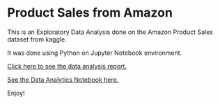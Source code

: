 # Product Sales from Amazon
This is an Exploratory Data Analysis done on the Amazon Product Sales dataset from kaggle.

It was done using Python on Jupyter Notebook environment.

[Click here to see the data analysis report.](https://drive.google.com/file/d/1-OjchzctwurENXBC6UMnmP51QUeAiP87/view?usp=sharing)

[See the Data Analytics Notebook here.](https://github.com/controldata23/Product-Sales-from-Amazon/blob/main/Amazon%20Products%20Sales%20Data%20Analysis%20Case%20Study.ipynb)

Enjoy!
